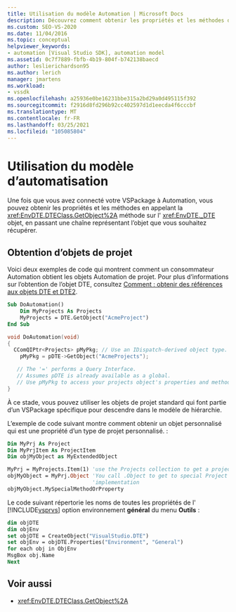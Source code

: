 ```yaml
---
title: Utilisation du modèle Automation | Microsoft Docs
description: Découvrez comment obtenir les propriétés et les méthodes de votre VSPackage après qu’il est connecté au modèle Automation.
ms.custom: SEO-VS-2020
ms.date: 11/04/2016
ms.topic: conceptual
helpviewer_keywords:
- automation [Visual Studio SDK], automation model
ms.assetid: 0c7f7889-fbfb-4b19-804f-b742138baecd
author: leslierichardson95
ms.author: lerich
manager: jmartens
ms.workload:
- vssdk
ms.openlocfilehash: a25936e0be16231bbe315a2bd29a0d495115f392
ms.sourcegitcommit: f2916d8fd296b92cc402597d1d1eecda4f6cccbf
ms.translationtype: MT
ms.contentlocale: fr-FR
ms.lasthandoff: 03/25/2021
ms.locfileid: "105085804"
---
```

# <a name="using-the-automation-model"></a>Utilisation du modèle d’automatisation
Une fois que vous avez connecté votre VSPackage à Automation, vous pouvez obtenir les propriétés et les méthodes en appelant la <xref:EnvDTE.DTEClass.GetObject%2A> méthode sur l' <xref:EnvDTE._DTE> objet, en passant une chaîne représentant l’objet que vous souhaitez récupérer.

## <a name="obtaining-project-objects"></a>Obtention d’objets de projet
 Voici deux exemples de code qui montrent comment un consommateur Automation obtient les objets Automation de projet. Pour plus d’informations sur l’obtention de l’objet DTE, consultez [Comment : obtenir des références aux objets DTE et DTE2](/previous-versions/68shb4dw(v=vs.140)).

```vb
Sub DoAutomation()
    Dim MyProjects As Projects
    MyProjects = DTE.GetObject("AcmeProject")
End Sub
```

```cpp
void DoAutomation(void)
{
  CComQIPtr<Projects> pMyPkg; // Use an IDispatch-derived object type.
    pMyPkg = pDTE->GetObject("AcmeProjects");

   // The '=' performs a Query Interface.
   // Assumes pDTE is already available as a global.
   // Use pMyPkg to access your projects object's properties and methods.
}

```

 À ce stade, vous pouvez utiliser les objets de projet standard qui font partie d’un VSPackage spécifique pour descendre dans le modèle de hiérarchie.

 L’exemple de code suivant montre comment obtenir un objet personnalisé qui est une propriété d’un type de projet personnalisé. :

```vb
Dim MyPrj As Project
Dim MyPrjItem As ProjectItem
Dim objMyObject as MyExtendedObject

MyPrj = MyProjects.Item(1) 'use the Projects collection to get a project
objMyObject = MyPrj.Object 'You call .Object to get to special Project
                           'implementation
objMyObject.MySpecialMethodOrProperty
```

 Le code suivant répertorie les noms de toutes les propriétés de l' [!INCLUDE[vsprvs](../../code-quality/includes/vsprvs_md.md)] option environnement **général** du menu **Outils** :

```vb
dim objDTE
dim objEnv
set objDTE = CreateObject("VisualStudio.DTE")
set objEnv = objDTE.Properties("Environment", "General")
for each obj in ObjEnv
MsgBox obj.Name
Next

```

## <a name="see-also"></a>Voir aussi
- <xref:EnvDTE.DTEClass.GetObject%2A>